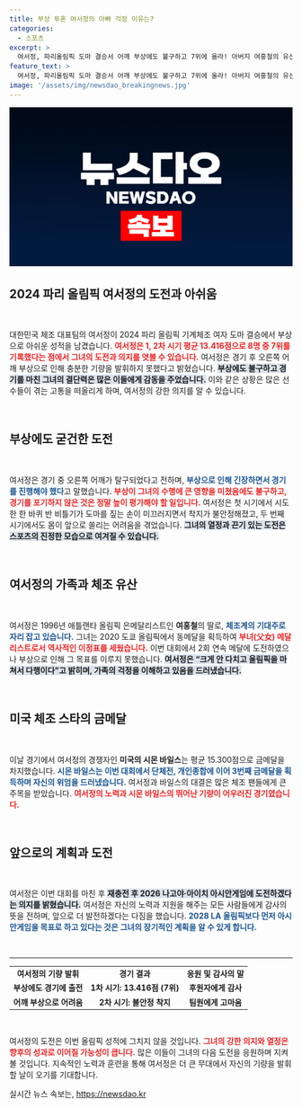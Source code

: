 ```yaml
---
title: 부상 투혼 여서정의 아빠 걱정 이유는?
categories:
  - 스포츠
excerpt: >
  여서정, 파리올림픽 도마 결승서 어깨 부상에도 불구하고 7위에 올라! 아버지 여홍철의 유산을 잇는 그녀의 도전과 향후 목표는? 클릭해 알아보세요!
feature_text: >
  여서정, 파리올림픽 도마 결승서 어깨 부상에도 불구하고 7위에 올라! 아버지 여홍철의 유산을 잇는 그녀의 도전과 향후 목표는? 클릭해 알아보세요!
image: '/assets/img/newsdao_breakingnews.jpg'
---
```


<p><img src="/assets/img/newsdao_breakingnews.jpg" alt="ranknews 속보" /></p>

<h2 data-ke-size="size26">2024 파리 올림픽 여서정의 도전과 아쉬움</h2>

<p data-ke-size="size16">&nbsp;</p>

<p data-ke-size="size16">대한민국 체조 대표팀의 여서정이 2024 파리 올림픽 기계체조 여자 도마 결승에서 부상으로 아쉬운 성적을 남겼습니다. <b><span style="color: #ee2323;">여서정은 1, 2차 시기 평균 13.416점으로 8명 중 7위를 기록했다는 점에서 그녀의 도전과 의지를 엿볼 수 있습니다.</span></b> 여서정은 경기 후 오른쪽 어깨 부상으로 인해 충분한 기량을 발휘하지 못했다고 밝혔습니다. <b><span style="background-color: #21538527;">부상에도 불구하고 경기를 마친 그녀의 결단력은 많은 이들에게 감동을 주었습니다.</span></b> 이와 같은 상황은 많은 선수들이 겪는 고통을 떠올리게 하며, 여서정의 강한 의지를 알 수 있습니다.</p>

<p data-ke-size="size16">&nbsp;</p>

<h2 data-ke-size="size26">부상에도 굳건한 도전</h2>

<p data-ke-size="size16">&nbsp;</p>

<p data-ke-size="size16">여서정은 경기 중 오른쪽 어깨가 탈구되었다고 전하며, <b><span style="color: #1a5490;">부상으로 인해 긴장하면서 경기를 진행해야 했다</span></b>고 말했습니다. <b><span style="color: #ee2323;">부상이 그녀의 수행에 큰 영향을 미쳤음에도 불구하고, 경기를 포기하지 않은 것은 정말 높이 평가해야 할 일입니다.</span></b> 여서정은 첫 시기에서 시도한 한 바퀴 반 비틀기가 도마를 짚는 손이 미끄러지면서 착지가 불안정해졌고, 두 번째 시기에서도 몸이 앞으로 쏠리는 어려움을 겪었습니다. <b><span style="background-color: #21538527;">그녀의 열정과 끈기 있는 도전은 스포츠의 진정한 모습으로 여겨질 수 있습니다.</span></b></p>

<p data-ke-size="size16">&nbsp;</p>

<h2 data-ke-size="size26">여서정의 가족과 체조 유산</h2>

<p data-ke-size="size16">&nbsp;</p>

<p data-ke-size="size16">여서정은 1996년 애틀랜타 올림픽 은메달리스트인 <b>여홍철</b>의 딸로, <b><span style="color: #1a5490;">체조계의 기대주로 자리 잡고 있습니다.</span></b> 그녀는 2020 도쿄 올림픽에서 동메달을 획득하여 <b><span style="color: #ee2323;">부녀(父女) 메달리스트로서 역사적인 이정표를 세웠습니다.</span></b> 이번 대회에서 2회 연속 메달에 도전하였으나 부상으로 인해 그 목표를 이루지 못했습니다. <b><span style="background-color: #21538527;">여서정은 “크게 안 다치고 올림픽을 마쳐서 다행이다”고 밝히며, 가족의 걱정을 이해하고 있음을 드러냈습니다.</span></b></p>

<p data-ke-size="size16">&nbsp;</p>

<h2 data-ke-size="size26">미국 체조 스타의 금메달</h2>

<p data-ke-size="size16">&nbsp;</p>

<p data-ke-size="size16">이날 경기에서 여서정의 경쟁자인 <b>미국의 시몬 바일스</b>는 평균 15.300점으로 금메달을 차지했습니다. <b><span style="color: #1a5490;">시몬 바일스는 이번 대회에서 단체전, 개인종합에 이어 3번째 금메달을 획득하며 자신의 위엄을 드러냈습니다.</span></b> 여서정과 바일스의 대결은 많은 체조 팬들에게 큰 주목을 받았습니다. <b><span style="color: #ee2323;">여서정의 노력과 시몬 바일스의 뛰어난 기량이 어우러진 경기였습니다.</span></b></p>

<p data-ke-size="size16">&nbsp;</p>

<h2 data-ke-size="size26">앞으로의 계획과 도전</h2>

<p data-ke-size="size16">&nbsp;</p>

<p data-ke-size="size16">여서정은 이번 대회를 마친 후 <b><span style="background-color: #21538527;">재충전 후 2026 나고야·아이치 아시안게임에 도전하겠다는 의지를 밝혔습니다.</span></b> 여서정은 자신의 노력과 지원을 해주는 모든 사람들에게 감사의 뜻을 전하며, 앞으로 더 발전하겠다는 다짐을 했습니다. <b><span style="color: #1a5490;">2028 LA 올림픽보다 먼저 아시안게임을 목표로 하고 있다는 것은 그녀의 장기적인 계획을 알 수 있게 합니다.</span></b></p>

<p data-ke-size="size16">&nbsp;</p>

<hr>

<table style="width:100%; border-collapse:collapse;">

<tr style="height: 17px;">

<td style="text-align: center; height: 17px;"><b>여서정의 기량 발휘</b></td>

<td style="text-align: center; height: 17px;"><b>경기 결과</b></td>

<td style="text-align: center; height: 17px;"><b>응원 및 감사의 말</b></td>

</tr>

<tr style="height: 17px;">

<td style="text-align: center; height: 17px;"><b>부상에도 경기에 출전</b></td>

<td style="text-align: center; height: 17px;"><b>1차 시기: 13.416점 (7위)</b></td>

<td style="text-align: center; height: 17px;"><b>후원자에게 감사</b></td>

</tr>

<tr style="height: 17px;">

<td style="text-align: center; height: 17px;"><b>어깨 부상으로 어려움</b></td>

<td style="text-align: center; height: 17px;"><b>2차 시기: 불안정 착지</b></td>

<td style="text-align: center; height: 17px;"><b>팀원에게 고마움</b></td>

</tr>

</table>

<p data-ke-size="size16">&nbsp;</p>

<p data-ke-size="size16">여서정의 도전은 이번 올림픽 성적에 그치지 않을 것입니다. <b><span style="color: #ee2323;">그녀의 강한 의지와 열정은 향후의 성과로 이어질 가능성이 큽니다.</span></b> 많은 이들이 그녀의 다음 도전을 응원하며 지켜볼 것입니다. 지속적인 노력과 훈련을 통해 여서정은 더 큰 무대에서 자신의 기량을 발휘할 날이 오기를 기대합니다.</p>
실시간 뉴스 속보는, <a href="https://newsdao.kr" rel="dofollow">https://newsdao.kr</a>


